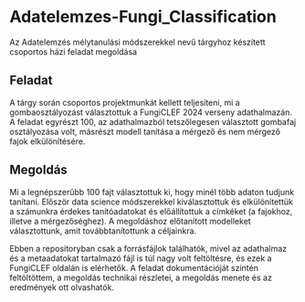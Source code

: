 # Adatelemzes-Fungi_Classification
Az Adatelemzés mélytanulási módszerekkel nevű tárgyhoz készített csoportos házi feladat megoldása

## Feladat
A tárgy során csoportos projektmunkát kellett teljesíteni, mi a gombaosztályozást választottuk a FungiCLEF 2024 verseny adathalmazán. A feladat egyrészt 100, az adathalmazból tetszőlegesen választott gombafaj osztályozása volt, másrészt modell tanítása a mérgező és nem mérgező fajok elkülönítésére.

## Megoldás
Mi a legnépszerűbb 100 fajt választottuk ki, hogy minél több adaton tudjunk tanítani. Először data science módszerekkel kiválasztottuk és elkülönítettük a számunkra érdekes tanítóadatokat és előállítottuk a címkéket (a fajokhoz, illetve a mérgezőséghez). A megoldáshoz előtanított modelleket választottunk, amit továbbtanítottunk a céljainkra.

Ebben a repositoryban csak a forrásfájlok találhatók, mivel az adathalmaz és a metaadatokat tartalmazó fájl is túl nagy volt feltöltésre, és ezek a FungiCLEF oldalán is elérhetők. A feladat dokumentációját szintén feltöltöttem, a megoldás technikai részletei, a megoldás menete és az eredmények ott olvashatók.
